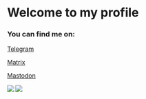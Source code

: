 <h1>Welcome to my profile</h1>

<h3>You can find me on:</h3>
<p><a href="https://t.me/muznyo">Telegram</a></p>
<p><a href="https://matrix.to/#/@muznyo:matrix.org">Matrix<a></p>
<p><a rel="me" href="https://mstdn.social/@muznyo">Mastodon</a></p>




<img align="left"  src="https://github-readme-stats.vercel.app/api?username=muznyo&show_icons=true&theme=dark&bg_color=ffffff00&text_color=59a8ff&title_color=59a8ff&hide_border=true&hide_rank=true" />


  <img align="center" src="https://github-readme-stats.vercel.app/api/top-langs/?username=muznyo&theme=dark&bg_color=ffffff00&text_color=59a8ff&title_color=59a8ff&hide_border=true&layout=compact" />


<!--
**muznyo/muznyo** is a ✨ _special_ ✨ repository because its `README.md` (this file) appears on your GitHub profile.

Here are some ideas to get you started:

- 🔭 I’m currently working on ...
- 🌱 I’m currently learning ...
- 👯 I’m looking to collaborate on ...
- 🤔 I’m looking for help with ...
- 💬 Ask me about ...
- 📫 How to reach me: ...
- 😄 Pronouns: ...
- ⚡ Fun fact: ...
-->

